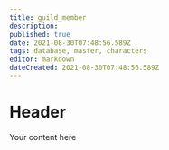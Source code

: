 ```yaml
---
title: guild_member
description: 
published: true
date: 2021-08-30T07:48:56.589Z
tags: database, master, characters
editor: markdown
dateCreated: 2021-08-30T07:48:56.589Z
---
```


# Header
Your content here